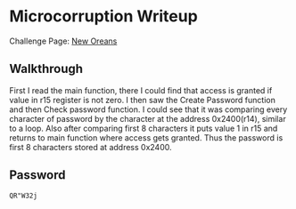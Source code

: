 # Microcorruption Writeup

Challenge Page: [New Oreans](https://microcorruption.com/cpu/debugger/)

## Walkthrough
First I read the main function, there I could find that access is granted if value in r15 register is not zero. I then saw the Create Password function and then Check password function. I could see that it was comparing every character of password by the character at the address 0x2400(r14), similar to a loop. Also after comparing first 8 characters it puts value 1 in r15 and returns to main function where access gets granted. Thus the password is first 8 characters stored at address 0x2400.

## Password
`QR"W32j`
